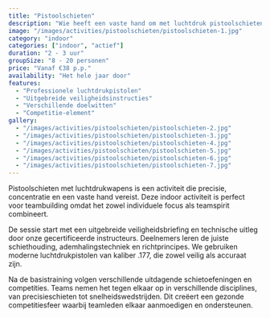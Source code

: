 ```yaml
---
title: "Pistoolschieten"
description: "Wie heeft een vaste hand om met luchtdruk pistoolschieten doel de roos te treffen. Wij schieten met een kaliber .177."
image: "/images/activities/pistoolschieten/pistoolschieten-1.jpg"
category: "indoor"
categories: ["indoor", "actief"]
duration: "2 - 3 uur"
groupSize: "8 - 20 personen"
price: "Vanaf €38 p.p."
availability: "Het hele jaar door"
features:
  - "Professionele luchtdrukpistolen"
  - "Uitgebreide veiligheidsinstructies"
  - "Verschillende doelwitten"
  - "Competitie-element"
gallery:
  - "/images/activities/pistoolschieten/pistoolschieten-2.jpg"
  - "/images/activities/pistoolschieten/pistoolschieten-3.jpg"
  - "/images/activities/pistoolschieten/pistoolschieten-4.jpg"
  - "/images/activities/pistoolschieten/pistoolschieten-5.jpg"
  - "/images/activities/pistoolschieten/pistoolschieten-6.jpg"
  - "/images/activities/pistoolschieten/pistoolschieten-7.jpg"
---
```


Pistoolschieten met luchtdrukwapens is een activiteit die precisie, concentratie en een vaste hand vereist. Deze indoor activiteit is perfect voor teambuilding omdat het zowel individuele focus als teamspirit combineert.

De sessie start met een uitgebreide veiligheidsbriefing en technische uitleg door onze gecertificeerde instructeurs. Deelnemers leren de juiste schiethouding, ademhalingstechniek en richtprincipes. We gebruiken moderne luchtdrukpistolen van kaliber .177, die zowel veilig als accuraat zijn.

Na de basistraining volgen verschillende uitdagende schietoefeningen en competities. Teams nemen het tegen elkaar op in verschillende disciplines, van precisieschieten tot snelheidswedstrijden. Dit creëert een gezonde competitiesfeer waarbij teamleden elkaar aanmoedigen en ondersteunen.
